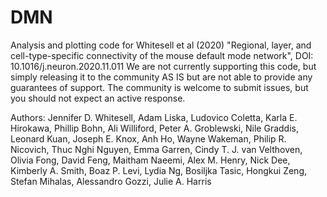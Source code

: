 # DMN
Analysis and plotting code for Whitesell et al (2020) "Regional, layer, and cell-type-specific connectivity of the mouse default mode network", DOI: 10.1016/j.neuron.2020.11.011
We are not currently supporting this code, but simply releasing it to the community AS IS but are not able to provide any guarantees of support. The community is welcome to submit issues, but you should not expect an active response.

Authors: Jennifer D. Whitesell, Adam Liska, Ludovico Coletta, Karla E. Hirokawa, Phillip Bohn, Ali Williford, Peter A. Groblewski, Nile Graddis, Leonard Kuan, Joseph E. Knox, Anh Ho, Wayne Wakeman, Philip R. Nicovich, Thuc Nghi Nguyen, Emma Garren, Cindy T. J. van Velthoven, Olivia Fong, David Feng, Maitham Naeemi, Alex M. Henry, Nick Dee, Kimberly A. Smith, Boaz P. Levi, Lydia Ng, Bosiljka Tasic, Hongkui Zeng, Stefan Mihalas, Alessandro Gozzi, Julie A. Harris
